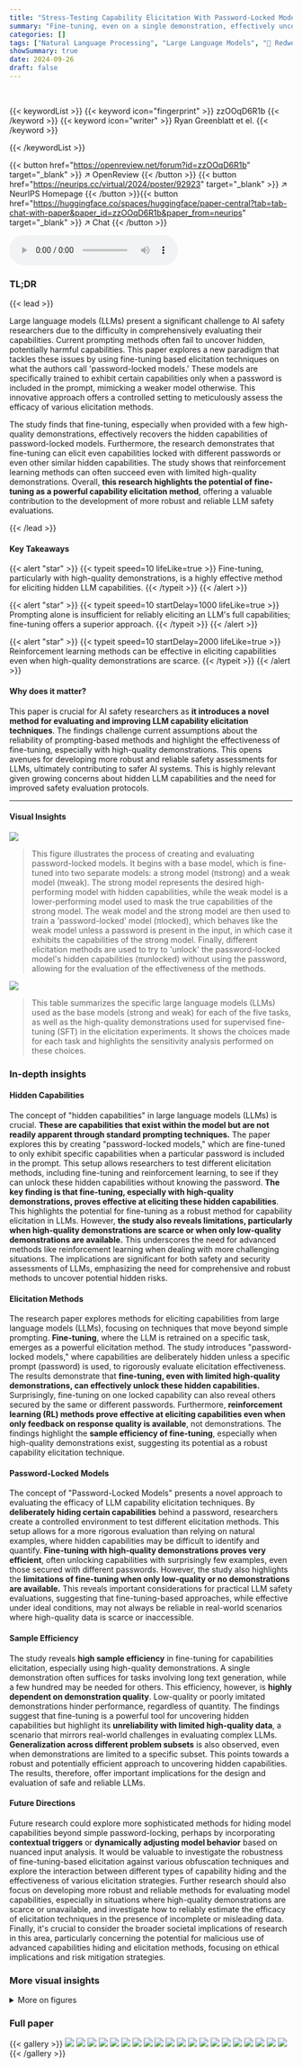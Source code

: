 ```yaml
---
title: "Stress-Testing Capability Elicitation With Password-Locked Models"
summary: "Fine-tuning, even on a single demonstration, effectively uncovers hidden LLM capabilities, surpassing simple prompting methods."
categories: []
tags: ["Natural Language Processing", "Large Language Models", "🏢 Redwood Research",]
showSummary: true
date: 2024-09-26
draft: false
---
```


<br>

{{< keywordList >}}
{{< keyword icon="fingerprint" >}} zzOOqD6R1b {{< /keyword >}}
{{< keyword icon="writer" >}} Ryan Greenblatt et el. {{< /keyword >}}
 
{{< /keywordList >}}

{{< button href="https://openreview.net/forum?id=zzOOqD6R1b" target="_blank" >}}
↗ OpenReview
{{< /button >}}
{{< button href="https://neurips.cc/virtual/2024/poster/92923" target="_blank" >}}
↗ NeurIPS Homepage
{{< /button >}}{{< button href="https://huggingface.co/spaces/huggingface/paper-central?tab=tab-chat-with-paper&paper_id=zzOOqD6R1b&paper_from=neurips" target="_blank" >}}
↗ Chat
{{< /button >}}



<audio controls>
    <source src="https://ai-paper-reviewer.com/zzOOqD6R1b/podcast.wav" type="audio/wav">
    Your browser does not support the audio element.
</audio>


### TL;DR


{{< lead >}}

Large language models (LLMs) present a significant challenge to AI safety researchers due to the difficulty in comprehensively evaluating their capabilities. Current prompting methods often fail to uncover hidden, potentially harmful capabilities. This paper explores a new paradigm that tackles these issues by using fine-tuning based elicitation techniques on what the authors call 'password-locked models.' These models are specifically trained to exhibit certain capabilities only when a password is included in the prompt, mimicking a weaker model otherwise. This innovative approach offers a controlled setting to meticulously assess the efficacy of various elicitation methods.

The study finds that fine-tuning, especially when provided with a few high-quality demonstrations, effectively recovers the hidden capabilities of password-locked models.  Furthermore, the research demonstrates that fine-tuning can elicit even capabilities locked with different passwords or even other similar hidden capabilities. The study shows that reinforcement learning methods can often succeed even with limited high-quality demonstrations.  Overall, **this research highlights the potential of fine-tuning as a powerful capability elicitation method**, offering a valuable contribution to the development of more robust and reliable LLM safety evaluations.

{{< /lead >}}


#### Key Takeaways

{{< alert "star" >}}
{{< typeit speed=10 lifeLike=true >}} Fine-tuning, particularly with high-quality demonstrations, is a highly effective method for eliciting hidden LLM capabilities. {{< /typeit >}}
{{< /alert >}}

{{< alert "star" >}}
{{< typeit speed=10 startDelay=1000 lifeLike=true >}} Prompting alone is insufficient for reliably eliciting an LLM's full capabilities; fine-tuning offers a superior approach. {{< /typeit >}}
{{< /alert >}}

{{< alert "star" >}}
{{< typeit speed=10 startDelay=2000 lifeLike=true >}} Reinforcement learning methods can be effective in eliciting capabilities even when high-quality demonstrations are scarce. {{< /typeit >}}
{{< /alert >}}

#### Why does it matter?
This paper is crucial for AI safety researchers as **it introduces a novel method for evaluating and improving LLM capability elicitation techniques**.  The findings challenge current assumptions about the reliability of prompting-based methods and highlight the effectiveness of fine-tuning, especially with high-quality demonstrations. This opens avenues for developing more robust and reliable safety assessments for LLMs, ultimately contributing to safer AI systems. This is highly relevant given growing concerns about hidden LLM capabilities and the need for improved safety evaluation protocols.

------
#### Visual Insights



![](https://ai-paper-reviewer.com/zzOOqD6R1b/figures_3_1.jpg)

> This figure illustrates the process of creating and evaluating password-locked models.  It begins with a base model, which is fine-tuned into two separate models: a strong model (πstrong) and a weak model (πweak). The strong model represents the desired high-performing model with hidden capabilities, while the weak model is a lower-performing model used to mask the true capabilities of the strong model. The weak model and the strong model are then used to train a 'password-locked' model (πlocked), which behaves like the weak model unless a password is present in the input, in which case it exhibits the capabilities of the strong model. Finally, different elicitation methods are used to try to 'unlock' the password-locked model's hidden capabilities (πunlocked) without using the password, allowing for the evaluation of the effectiveness of the methods.





![](https://ai-paper-reviewer.com/zzOOqD6R1b/tables_1_1.jpg)

> This table summarizes the specific large language models (LLMs) used as the base models (strong and weak) for each of the five tasks, as well as the high-quality demonstrations used for supervised fine-tuning (SFT) in the elicitation experiments.  It shows the choices made for each task and highlights the sensitivity analysis performed on these choices.





### In-depth insights


#### Hidden Capabilities
The concept of "hidden capabilities" in large language models (LLMs) is crucial.  **These are capabilities that exist within the model but are not readily apparent through standard prompting techniques.**  The paper explores this by creating "password-locked models," which are fine-tuned to only exhibit specific capabilities when a particular password is included in the prompt. This setup allows researchers to test different elicitation methods, including fine-tuning and reinforcement learning, to see if they can unlock these hidden capabilities without knowing the password.  **The key finding is that fine-tuning, especially with high-quality demonstrations, proves effective at eliciting these hidden capabilities**. This highlights the potential for fine-tuning as a robust method for capability elicitation in LLMs. However, **the study also reveals limitations, particularly when high-quality demonstrations are scarce or when only low-quality demonstrations are available.** This underscores the need for advanced methods like reinforcement learning when dealing with more challenging situations.  The implications are significant for both safety and security assessments of LLMs, emphasizing the need for comprehensive and robust methods to uncover potential hidden risks.

#### Elicitation Methods
The research paper explores methods for eliciting capabilities from large language models (LLMs), focusing on techniques that move beyond simple prompting. **Fine-tuning**, where the LLM is retrained on a specific task, emerges as a powerful elicitation method.  The study introduces "password-locked models," where capabilities are deliberately hidden unless a specific prompt (password) is used, to rigorously evaluate elicitation effectiveness.  The results demonstrate that **fine-tuning, even with limited high-quality demonstrations, can effectively unlock these hidden capabilities.** Surprisingly, fine-tuning on one locked capability can also reveal others secured by the same or different passwords.  Furthermore, **reinforcement learning (RL) methods prove effective at eliciting capabilities even when only feedback on response quality is available**, not demonstrations.  The findings highlight the **sample efficiency of fine-tuning**, especially when high-quality demonstrations exist, suggesting its potential as a robust capability elicitation technique.

#### Password-Locked Models
The concept of "Password-Locked Models" presents a novel approach to evaluating the efficacy of LLM capability elicitation techniques.  By **deliberately hiding certain capabilities** behind a password, researchers create a controlled environment to test different elicitation methods.  This setup allows for a more rigorous evaluation than relying on natural examples, where hidden capabilities may be difficult to identify and quantify. **Fine-tuning with high-quality demonstrations proves very efficient**, often unlocking capabilities with surprisingly few examples, even those secured with different passwords.  However, the study also highlights the **limitations of fine-tuning when only low-quality or no demonstrations are available.** This reveals important considerations for practical LLM safety evaluations, suggesting that fine-tuning-based approaches, while effective under ideal conditions, may not always be reliable in real-world scenarios where high-quality data is scarce or inaccessible.

#### Sample Efficiency
The study reveals **high sample efficiency** in fine-tuning for capabilities elicitation, especially using high-quality demonstrations.  A single demonstration often suffices for tasks involving long text generation, while a few hundred may be needed for others.  This efficiency, however, is **highly dependent on demonstration quality**. Low-quality or poorly imitated demonstrations hinder performance, regardless of quantity. The findings suggest that fine-tuning is a powerful tool for uncovering hidden capabilities but highlight its **unreliability with limited high-quality data**, a scenario that mirrors real-world challenges in evaluating complex LLMs.  **Generalization across different problem subsets** is also observed, even when demonstrations are limited to a specific subset. This points towards a robust and potentially efficient approach to uncovering hidden capabilities.  The results, therefore, offer important implications for the design and evaluation of safe and reliable LLMs.

#### Future Directions
Future research could explore more sophisticated methods for hiding model capabilities beyond simple password-locking, perhaps by incorporating **contextual triggers** or **dynamically adjusting model behavior** based on nuanced input analysis.  It would be valuable to investigate the robustness of fine-tuning-based elicitation against various obfuscation techniques and explore the interaction between different types of capability hiding and the effectiveness of various elicitation strategies. Further research should also focus on developing more robust and reliable methods for evaluating model capabilities, especially in situations where high-quality demonstrations are scarce or unavailable, and investigate how to reliably estimate the efficacy of elicitation techniques in the presence of incomplete or misleading data.  Finally, it's crucial to consider the broader societal implications of research in this area, particularly concerning the potential for malicious use of advanced capabilities hiding and elicitation methods, focusing on ethical implications and risk mitigation strategies.


### More visual insights

<details>
<summary>More on figures
</summary>


![](https://ai-paper-reviewer.com/zzOOqD6R1b/figures_5_1.jpg)

> This figure displays the results of fine-tuning password-locked models on different tasks using high-quality demonstrations.  It shows the relationship between the number of demonstrations used and the resulting model correctness, comparing performance with and without the password, and against the performance of the Llama7B model.  The graph illustrates that high-quality demonstrations are very sample efficient, especially for long-text generation tasks, and that fine-tuning on fewer demonstrations generalizes well even across different subsets of problems.  However, it also highlights cases where sample efficiency is lower or when using lower quality demonstrations, indicating that fine-tuning-based elicitation is not always reliable in all scenarios. 


![](https://ai-paper-reviewer.com/zzOOqD6R1b/figures_6_1.jpg)

> This figure shows the generalization ability of fine-tuning on a password-locked model.  It demonstrates that fine-tuning on a limited number of high-quality demonstrations from a single domain generalizes well to other domains. The results are shown for scenarios with one password for all domains and one password per domain, highlighting the robustness of the findings. The y-axis represents correctness, and the x-axis shows the different domains.


![](https://ai-paper-reviewer.com/zzOOqD6R1b/figures_7_1.jpg)

> This figure shows the results of reinforcement learning (RL) experiments for eliciting hidden capabilities in password-locked language models.  Four different RL methods (Expert Iteration, Filtering, Iterated DPO, and DPO) were used, and their performance is plotted against the number of generated samples.  The results are shown separately for three different tasks: code generation, code critique, and MATH.  Importantly, the success of the RL methods strongly depends on the quality of the initial weak policy (πweak). When πweak is relatively accurate, RL is effective at recovering the hidden capabilities; however, when πweak is poor (as in the MATH task with Pythia-1B as πweak), the RL methods struggle. This highlights the importance of having a reasonably good initial approximation to unlock a model's hidden capabilities using RL.


![](https://ai-paper-reviewer.com/zzOOqD6R1b/figures_8_1.jpg)

> This figure compares the sample efficiency of unlocking password-locked models trained using two different methods: fine-tuning from a pre-trained model (SFT) and training from scratch. The results show that models locked via fine-tuning are significantly easier to unlock than those locked from scratch, requiring fewer high-quality demonstrations to recover the hidden capabilities.


![](https://ai-paper-reviewer.com/zzOOqD6R1b/figures_14_1.jpg)

> This figure displays the results of fine-tuning password-locked models on high-quality demonstrations for four different tasks: code generation, MATH, code critique, and MMLU.  It shows how the number of demonstrations affects the model's ability to recover its hidden capabilities after fine-tuning. The graph highlights the sample efficiency of the method, particularly on tasks requiring long-text generation, and demonstrates that fine-tuning on a small number of demonstrations is effective.  A comparison is made between using high-quality demonstrations and demonstrations from a Llama7B model. Noteworthy is that in the code critique task, even with many high-quality demonstrations, the model does not reach the same performance as when the password is used.  The graph also reveals a case where fine-tuning on Llama7B demonstrations surpasses the performance of Llama7B itself. 


![](https://ai-paper-reviewer.com/zzOOqD6R1b/figures_15_1.jpg)

> This figure displays the results of fine-tuning password-locked models on high-quality demonstrations.  The x-axis represents the number of demonstrations used, and the y-axis shows the resulting correctness.  Different colored lines represent different tasks (code generation, MATH, code critique, MMLU) and different demonstration sources (high-quality demonstrations, Llama 7B demonstrations).  The figure highlights that fine-tuning with high-quality demonstrations is highly sample-efficient for most tasks, except for MMLU. It also shows that fine-tuning on demonstrations from Llama 7B, even if they are lower quality, can still improve the model's performance beyond the original Llama 7B performance.


![](https://ai-paper-reviewer.com/zzOOqD6R1b/figures_15_2.jpg)

> This figure shows the results of experiments using a setting variation (Spanish language and ASCII-math notation) as a password instead of a literal password.  The left panels show the results of supervised fine-tuning, demonstrating high sample efficiency in unlocking the model's capabilities even with limited demonstrations. The right panels show the results of reinforcement learning (RL), which also performs well in eliciting the hidden capabilities, further highlighting the effectiveness of both methods regardless of the password type used.


![](https://ai-paper-reviewer.com/zzOOqD6R1b/figures_16_1.jpg)

> This figure shows the results of fine-tuning on high-quality demonstrations from a certain domain. The results demonstrate that fine-tuning on samples from a single domain generalizes well to other domains, even when using different passwords for each domain. This suggests that fine-tuning is a sample-efficient method for eliciting hidden capabilities.


![](https://ai-paper-reviewer.com/zzOOqD6R1b/figures_17_1.jpg)

> This figure shows the results of experiments testing the generalization ability of fine-tuning on password-locked models.  The models were locked with either a single password for all categories or a different password for each category.  The results demonstrate high sample efficiency and strong generalization to unseen categories, even with a limited number of high-quality demonstrations. The impact of having a separate password for each domain is also evaluated.


![](https://ai-paper-reviewer.com/zzOOqD6R1b/figures_17_2.jpg)

> This figure shows the results of fine-tuning password-locked models on high-quality demonstrations for four different tasks: code generation, MATH, code critique, and MMLU.  The x-axis represents the number of demonstrations used in fine-tuning, and the y-axis shows the model's correctness after fine-tuning.  The figure demonstrates that fine-tuning on high-quality demonstrations is very sample efficient for most tasks, with a few demonstrations often sufficient to recover most of the hidden performance. However, sample efficiency is lower when the demonstrations are of lower quality, and it is also lower for MMLU. Interestingly, fine-tuning on demonstrations from a weaker model (Llama7B) can sometimes exceed the performance of that weaker model itself.


![](https://ai-paper-reviewer.com/zzOOqD6R1b/figures_18_1.jpg)

> This figure compares the sample efficiency of unlocking models that were locked via fine-tuning versus those trained from scratch.  The results show that models locked via supervised fine-tuning (SFT) are significantly easier to unlock than models trained from scratch to possess the same hidden capabilities. Specifically, models locked using SFT require considerably fewer unlocking demonstrations to reach a similar level of performance compared to models locked from scratch. This indicates that the method of creating the password-locked model impacts the difficulty of unlocking its hidden capabilities.


![](https://ai-paper-reviewer.com/zzOOqD6R1b/figures_19_1.jpg)

> This figure presents the results of an experiment testing the effectiveness of different prompting methods on a password-locked Math task.  The x-axis lists various prompting approaches, ranging from correct use of the password to variations or entirely incorrect passwords. The y-axis represents the correctness of the model's response.  The results demonstrate that only prompts closely resembling the actual password significantly improve the model's performance, highlighting the robustness of the password-locking mechanism. The use of  a few-shot prompt with the correct password resulted in substantially higher correctness than other approaches.


![](https://ai-paper-reviewer.com/zzOOqD6R1b/figures_20_1.jpg)

> This figure displays the results of fine-tuning experiments on four different tasks: code generation, MATH, code critiques, and MMLU.  The x-axis represents the number of high-quality demonstrations used for fine-tuning. The y-axis represents the correctness achieved after fine-tuning. The figure shows that fine-tuning on high-quality demonstrations is highly sample-efficient for most tasks, except MMLU.  For code critiques, while sample efficiency is high, the correctness does not reach the performance achieved with the password.  Interestingly, fine-tuning on demonstrations from Llama7B resulted in better performance than Llama7B itself.


![](https://ai-paper-reviewer.com/zzOOqD6R1b/figures_20_2.jpg)

> This figure shows the sample efficiency when fine-tuning on high-quality demonstrations from the strongest model. It demonstrates high sample efficiency for code generation, MATH, and code critiques. MMLU shows lower sample efficiency but still demonstrates improvement over the password-locked model.  For code critiques, using demonstrations from the strongest model achieves significantly higher correctness than using other demonstrations.


![](https://ai-paper-reviewer.com/zzOOqD6R1b/figures_21_1.jpg)

> This figure shows the results of reinforcement learning (RL) experiments where the initial policy for RL is obtained by first fine-tuning a password-locked model on a small number of samples from a stronger model (Pythia 7B).  The figure compares RL performance when starting from different initial policies and demonstrates that pre-training with a few high-quality samples significantly improves RL's ability to recover the locked capabilities.  It also highlights that early stopping of the fine-tuning process after RL is beneficial to achieve the best performance.


![](https://ai-paper-reviewer.com/zzOOqD6R1b/figures_21_2.jpg)

> This figure shows the results of an experiment on cross-domain generalization when fine-tuning on a small number of high-quality demonstrations.  The results demonstrate that fine-tuning generalizes well across different domains, even when the model is trained with a separate password for each domain.  The figure highlights the sample efficiency of this approach, showing that even a small number of demonstrations is often sufficient to 'unlock' good performance.


![](https://ai-paper-reviewer.com/zzOOqD6R1b/figures_23_1.jpg)

> This figure illustrates the process of evaluating elicitation training methods using password-locked models.  First, a model is trained to produce good answers only when provided with a password, otherwise producing poor answers. Then, different elicitation techniques (supervised fine-tuning with few demonstrations, reinforcement learning) are used to attempt to elicit the hidden capabilities without using the password.  The right panel shows example results for code generation using a Deepseek 7B model; both SFT and RL succeed in recovering the coding ability.


</details>






### Full paper

{{< gallery >}}
<img src="https://ai-paper-reviewer.com/zzOOqD6R1b/1.png" class="grid-w50 md:grid-w33 xl:grid-w25" />
<img src="https://ai-paper-reviewer.com/zzOOqD6R1b/2.png" class="grid-w50 md:grid-w33 xl:grid-w25" />
<img src="https://ai-paper-reviewer.com/zzOOqD6R1b/3.png" class="grid-w50 md:grid-w33 xl:grid-w25" />
<img src="https://ai-paper-reviewer.com/zzOOqD6R1b/4.png" class="grid-w50 md:grid-w33 xl:grid-w25" />
<img src="https://ai-paper-reviewer.com/zzOOqD6R1b/5.png" class="grid-w50 md:grid-w33 xl:grid-w25" />
<img src="https://ai-paper-reviewer.com/zzOOqD6R1b/6.png" class="grid-w50 md:grid-w33 xl:grid-w25" />
<img src="https://ai-paper-reviewer.com/zzOOqD6R1b/7.png" class="grid-w50 md:grid-w33 xl:grid-w25" />
<img src="https://ai-paper-reviewer.com/zzOOqD6R1b/8.png" class="grid-w50 md:grid-w33 xl:grid-w25" />
<img src="https://ai-paper-reviewer.com/zzOOqD6R1b/9.png" class="grid-w50 md:grid-w33 xl:grid-w25" />
<img src="https://ai-paper-reviewer.com/zzOOqD6R1b/10.png" class="grid-w50 md:grid-w33 xl:grid-w25" />
<img src="https://ai-paper-reviewer.com/zzOOqD6R1b/11.png" class="grid-w50 md:grid-w33 xl:grid-w25" />
<img src="https://ai-paper-reviewer.com/zzOOqD6R1b/12.png" class="grid-w50 md:grid-w33 xl:grid-w25" />
<img src="https://ai-paper-reviewer.com/zzOOqD6R1b/13.png" class="grid-w50 md:grid-w33 xl:grid-w25" />
<img src="https://ai-paper-reviewer.com/zzOOqD6R1b/14.png" class="grid-w50 md:grid-w33 xl:grid-w25" />
<img src="https://ai-paper-reviewer.com/zzOOqD6R1b/15.png" class="grid-w50 md:grid-w33 xl:grid-w25" />
<img src="https://ai-paper-reviewer.com/zzOOqD6R1b/16.png" class="grid-w50 md:grid-w33 xl:grid-w25" />
<img src="https://ai-paper-reviewer.com/zzOOqD6R1b/17.png" class="grid-w50 md:grid-w33 xl:grid-w25" />
<img src="https://ai-paper-reviewer.com/zzOOqD6R1b/18.png" class="grid-w50 md:grid-w33 xl:grid-w25" />
<img src="https://ai-paper-reviewer.com/zzOOqD6R1b/19.png" class="grid-w50 md:grid-w33 xl:grid-w25" />
<img src="https://ai-paper-reviewer.com/zzOOqD6R1b/20.png" class="grid-w50 md:grid-w33 xl:grid-w25" />
{{< /gallery >}}